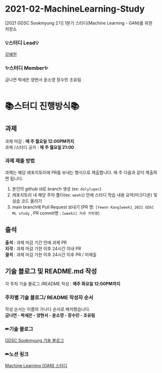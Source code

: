 # 2021-02-MachineLearning-Study
[2021 GDSC Sookmyung 2기] 1분기 스터디(Machine Learning - GAN)를 위한 저장소
</br>

### 💡스터디 Lead💡
[강예원](https://github.com/dolylupec)
### ✨스터디 Member✨
금나연 박세은 양현서 윤소영 장수민 조유림  
</br>


# 📚스터디 진행방식📚

## 과제
과제 마감 : **매 주 월요일 12:00PM까지**  
과제 /스터디 공지 : **매 주 월요일 21:00**

### 과제 제출 방법
과제는 해당 레포지토리에 PR를 보내는 형식으로 제출합니다. 매 주 다음과 같이 제출하면 됩니다.
1. 본인의 github id로 branch 생성 (ex: ```dolylupec```)
2. 레포지토리 내 해당 주차 폴더(ex: ```week1```) 안에 스터디 학습 내용 요약(마크다운) 및 실습 코드 올리기
3. main branch에 Pull Request  보내기 (PR 명:  ```[Yewon Kang]week1_2021 GDSC ML study``` , PR commit명 : ```[week1] 자유 커밋명```)
<!-- - **Pull Request하기 전에 ```git pull origin main```으로 main 브랜치에 있는 커밋 내용을 받아와 주세요.** -->


## 출석 
**출석** : 과제 마감 기간 안에 과제 PR  
**지각** : 과제 마감 기한 이후 24시간 이내 PR  
**결석** : 과제 마감 기한 이후 24시간 이후 PR / 미제출  


## 기술 블로그 및 README.md 작성
각 주차 기술 블로그 /README 작성 : **매주 화요일 12:00PM까지**  

### 주차별 기술 블로그/ README 작성자 순서
작성 순서는 이름의 가나다 순서로 배치했습니다.  
**금나연 -  박세은 - 양현서 -  윤소영 -  장수민 -  조유림**
</br>
### ✏기술 블로그
[GDSC Sookmyung 기술 블로그](https://dsc-sookmyung.tistory.com/)
### ✏노션 링크
[Machine Learning (GAN) 스터디](https://pleasant-skull-fd4.notion.site/1-Machine-Learning-ee906750a0d441f69463864563cd3a2a)
